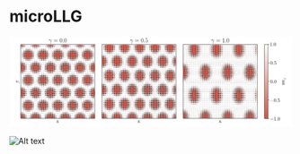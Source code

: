# microLLG

![Alt text](/lattice-deformation.png?raw=true "Skyrmion Lattice Deformation")

![Alt text](/skyrmion-nucleation.gif?raw=true "Skyrmion Nucleation")
